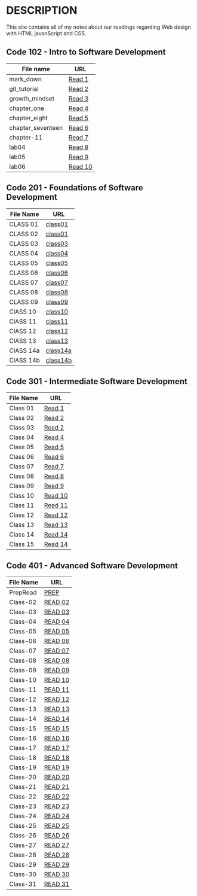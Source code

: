# **DESCRIPTION** 
This site contains all of my notes about our readings regarding Web design with HTML javanScript and CSS. 

## **Code 102 - Intro to Software Development**

**File name**| **URL**
-------------|--------
 mark_down | [Read 1](https://yasmeenokh.github.io/reading-notes/102/marke_down)  
git_tutorial | [Read 2](https://yasmeenokh.github.io/reading-notes/102/git_tutorial)
growth_mindset | [Read 3](https://yasmeenokh.github.io/reading-notes/102/growth_mindset.md)
chapter_one   | [Read 4](https://yasmeenokh.github.io/reading-notes/102/chapter_one)
chapter_eight | [Read 5](https://yasmeenokh.github.io/reading-notes/102/chapter_eight)
chapter_seventeen | [Read 6](https://yasmeenokh.github.io/reading-notes/102/chapter_eight)
chapter-11 | [Read 7](https://yasmeenokh.github.io/reading-notes/102/chapter-11)
lab04 | [Read 8](https://yasmeenokh.github.io/reading-notes/102/lab04_reading)
lab05 |[Read 9](https://yasmeenokh.github.io/reading-notes/102/lab05_reading)
lab06 | [Read 10](https://yasmeenokh.github.io/reading-notes/102/lab06_reading)


## **Code 201 - Foundations of Software Development** 

**File Name** | **URL** 
--------------|-----------
CLASS 01      | [class01](https://yasmeenokh.github.io/reading-notes/201/class-01)
CLASS 02      | [class01](https://yasmeenokh.github.io/reading-notes/201/class-02)
CLASS 03      | [class03](https://yasmeenokh.github.io/reading-notes/201/class-03)
CLASS 04      | [class04](https://yasmeenokh.github.io/reading-notes/201/class-04)
CLASS 05      | [class05](https://yasmeenokh.github.io/reading-notes/201/class-05)
CLASS 06      | [class06](https://yasmeenokh.github.io/reading-notes/201/class06)
CLASS 07      | [class07](https://yasmeenokh.github.io/reading-notes/201/class-07)   
CLASS 08      | [class08](https://yasmeenokh.github.io/reading-notes/201/class-08)
CLASS 09      | [class09](https://yasmeenokh.github.io/reading-notes/201/class09)
ClASS 10      | [class10](https://yasmeenokh.github.io/reading-notes/201/class-10)
ClASS 11      | [class11](https://yasmeenokh.github.io/reading-notes/201/class-11)
ClASS 12      | [class12](https://yasmeenokh.github.io/reading-notes/201/class-12)
ClASS 13      | [class13](https://yasmeenokh.github.io/reading-notes/201/class-13)
ClASS 14a     | [class14a](https://yasmeenokh.github.io/reading-notes/201/class-14a)
ClASS 14b     | [class14b](https://yasmeenokh.github.io/reading-notes/201/class-14b)







## **Code 301 - Intermediate Software Development**

**File Name** | **URL** 
--------------|-----------
Class 01      | [Read 1](https://yasmeenokh.github.io/reading-notes/301/code103-Read-01)
Class 02      | [Read 2](https://yasmeenokh.github.io/reading-notes/301/code103-Read-02)
Class 03      | [Read 2](https://yasmeenokh.github.io/reading-notes/301/code103-Read-03)
Class 04      | [Read 4](https://yasmeenokh.github.io/reading-notes/301/code103-Read-04)
Class 05      | [Read 5](https://yasmeenokh.github.io/reading-notes/301/code103-Read-05)
Class 06      | [Read 6](https://yasmeenokh.github.io/reading-notes/301/code103-Read-06)
Class 07      | [Read 7](https://yasmeenokh.github.io/reading-notes/301/code103-Read-07)
Class 08      | [Read 8](https://yasmeenokh.github.io/reading-notes/301/code103-Read-08)
Class 09      | [Read 9](https://yasmeenokh.github.io/reading-notes/301/code103-Read-09)
Class 10      | [Read 10](https://yasmeenokh.github.io/reading-notes/301/code103-Read-10)
Class 11      | [Read 11](https://yasmeenokh.github.io/reading-notes/301/code103-Read-11)
Class 12      | [Read 12](https://yasmeenokh.github.io/reading-notes/301/code103-Read-12)
Class 13      | [Read 13](https://yasmeenokh.github.io/reading-notes/301/code103-Read-13)
Class 14      | [Read 14](https://yasmeenokh.github.io/reading-notes/301/code103-Read-14)
Class 15      | [Read 14](https://yasmeenokh.github.io/reading-notes/301/code103-Read-15)


## **Code 401 - Advanced Software Development**

**File Name** | **URL** 
--------------|-----------
PrepRead      | [PREP](https://yasmeenokh.github.io/reading-notes/401/prepRead)
Class-02      | [READ 02](https://yasmeenokh.github.io/reading-notes/401/class-02)
Class-03      | [READ 03](https://yasmeenokh.github.io/reading-notes/401/class-03)
Class-04      | [READ 04](https://yasmeenokh.github.io/reading-notes/401/class-04)
Class-05      | [READ 05](https://yasmeenokh.github.io/reading-notes/401/class-05)
Class-06      | [READ 06](https://yasmeenokh.github.io/reading-notes/401/class-06)
Class-07      | [READ 07](https://yasmeenokh.github.io/reading-notes/401/class-07)
Class-08      | [READ 08](https://yasmeenokh.github.io/reading-notes/401/class-08)
Class-09      | [READ 09](https://yasmeenokh.github.io/reading-notes/401/class-09)
Class-10      | [READ 10](https://yasmeenokh.github.io/reading-notes/401/class-10)
Class-11      | [READ 11](https://yasmeenokh.github.io/reading-notes/401/class-11)
Class-12      | [READ 12](https://yasmeenokh.github.io/reading-notes/401/class-12)
Class-13      | [READ 13](https://yasmeenokh.github.io/reading-notes/401/class-13)
Class-14      | [READ 14](https://yasmeenokh.github.io/reading-notes/401/class-14)
Class-15      | [READ 15](https://yasmeenokh.github.io/reading-notes/401/class-15)
Class-16      | [READ 16](https://yasmeenokh.github.io/reading-notes/401/class-16)
Class-17      | [READ 17](https://yasmeenokh.github.io/reading-notes/401/class-17)
Class-18      | [READ 18](https://yasmeenokh.github.io/reading-notes/401/class-18)
Class-19      | [READ 19](https://yasmeenokh.github.io/reading-notes/401/class-19)
Class-20      | [READ 20](https://yasmeenokh.github.io/reading-notes/401/class-20)
Class-21      | [READ 21](https://yasmeenokh.github.io/reading-notes/401/class-21)
Class-22      | [READ 22](https://yasmeenokh.github.io/reading-notes/401/class-22)
Class-23      | [READ 23](https://yasmeenokh.github.io/reading-notes/401/class-23)
Class-24      | [READ 24](https://yasmeenokh.github.io/reading-notes/401/class-24)
Class-25      | [READ 25](https://yasmeenokh.github.io/reading-notes/401/class-25)
Class-26      | [READ 26](https://yasmeenokh.github.io/reading-notes/401/class-26)
Class-27      | [READ 27](https://yasmeenokh.github.io/reading-notes/401/class-27)
Class-28      | [READ 28](https://yasmeenokh.github.io/reading-notes/401/class-28)
Class-29      | [READ 29](https://yasmeenokh.github.io/reading-notes/401/class-29)
Class-30      | [READ 30](https://yasmeenokh.github.io/reading-notes/401/class-30)
Class-31      | [READ 31](https://yasmeenokh.github.io/reading-notes/401/class-31)







